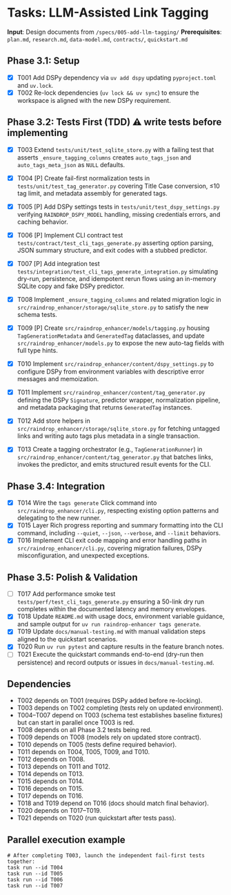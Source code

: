 # Tasks: LLM-Assisted Link Tagging

**Input**: Design documents from `/specs/005-add-llm-tagging/`
**Prerequisites**: `plan.md`, `research.md`, `data-model.md`, `contracts/`, `quickstart.md`

## Phase 3.1: Setup
- [X] T001 Add DSPy dependency via `uv add dspy` updating `pyproject.toml` and `uv.lock`.
- [X] T002 Re-lock dependencies (`uv lock && uv sync`) to ensure the workspace is aligned with the new DSPy requirement.

## Phase 3.2: Tests First (TDD) ⚠️ write tests before implementing
- [X] T003 Extend `tests/unit/test_sqlite_store.py` with a failing test that asserts `_ensure_tagging_columns` creates `auto_tags_json` and `auto_tags_meta_json` as `NULL` defaults.
- [X] T004 [P] Create fail-first normalization tests in `tests/unit/test_tag_generator.py` covering Title Case conversion, ≤10 tag limit, and metadata assembly for generated tags.
- [X] T005 [P] Add DSPy settings tests in `tests/unit/test_dspy_settings.py` verifying `RAINDROP_DSPY_MODEL` handling, missing credentials errors, and caching behavior.
 - [X] T006 [P] Implement CLI contract test `tests/contract/test_cli_tags_generate.py` asserting option parsing, JSON summary structure, and exit codes with a stubbed predictor.
 - [X] T007 [P] Add integration test `tests/integration/test_cli_tags_generate_integration.py` simulating dry-run, persistence, and idempotent rerun flows using an in-memory SQLite copy and fake DSPy predictor.

 - [X] T008 Implement `_ensure_tagging_columns` and related migration logic in `src/raindrop_enhancer/storage/sqlite_store.py` to satisfy the new schema tests.
 - [X] T009 [P] Create `src/raindrop_enhancer/models/tagging.py` housing `TagGenerationMetadata` and `GeneratedTag` dataclasses, and update `src/raindrop_enhancer/models.py` to expose the new auto-tag fields with full type hints.
 - [X] T010 Implement `src/raindrop_enhancer/content/dspy_settings.py` to configure DSPy from environment variables with descriptive error messages and memoization.
 - [X] T011 Implement `src/raindrop_enhancer/content/tag_generator.py` defining the DSPy `Signature`, predictor wrapper, normalization pipeline, and metadata packaging that returns `GeneratedTag` instances.
 - [X] T012 Add store helpers in `src/raindrop_enhancer/storage/sqlite_store.py` for fetching untagged links and writing auto tags plus metadata in a single transaction.
 - [X] T013 Create a tagging orchestrator (e.g., `TagGenerationRunner`) in `src/raindrop_enhancer/content/tag_generator.py` that batches links, invokes the predictor, and emits structured result events for the CLI.

## Phase 3.4: Integration
- [X] T014 Wire the `tags generate` Click command into `src/raindrop_enhancer/cli.py`, respecting existing option patterns and delegating to the new runner.
- [X] T015 Layer Rich progress reporting and summary formatting into the CLI command, including `--quiet`, `--json`, `--verbose`, and `--limit` behaviors.
- [X] T016 Implement CLI exit code mapping and error handling paths in `src/raindrop_enhancer/cli.py`, covering migration failures, DSPy misconfiguration, and unexpected exceptions.

## Phase 3.5: Polish & Validation
- [ ] T017 Add performance smoke test `tests/perf/test_cli_tags_generate.py` ensuring a 50-link dry run completes within the documented latency and memory envelopes.
- [X] T018 Update `README.md` with usage docs, environment variable guidance, and sample output for `uv run raindrop-enhancer tags generate`.
- [X] T019 Update `docs/manual-testing.md` with manual validation steps aligned to the quickstart scenarios.
- [X] T020 Run `uv run pytest` and capture results in the feature branch notes.
- [ ] T021 Execute the quickstart commands end-to-end (dry-run then persistence) and record outputs or issues in `docs/manual-testing.md`.

## Dependencies
- T002 depends on T001 (requires DSPy added before re-locking).
- T003 depends on T002 completing (tests rely on updated environment).
- T004–T007 depend on T003 (schema test establishes baseline fixtures) but can start in parallel once T003 is red.
- T008 depends on all Phase 3.2 tests being red.
- T009 depends on T008 (models rely on updated store contract).
- T010 depends on T005 (tests define required behavior).
- T011 depends on T004, T005, T009, and T010.
- T012 depends on T008.
- T013 depends on T011 and T012.
- T014 depends on T013.
- T015 depends on T014.
- T016 depends on T015.
- T017 depends on T016.
- T018 and T019 depend on T016 (docs should match final behavior).
- T020 depends on T017–T019.
- T021 depends on T020 (run quickstart after tests pass).

## Parallel execution example
```
# After completing T003, launch the independent fail-first tests together:
task run --id T004
task run --id T005
task run --id T006
task run --id T007
```